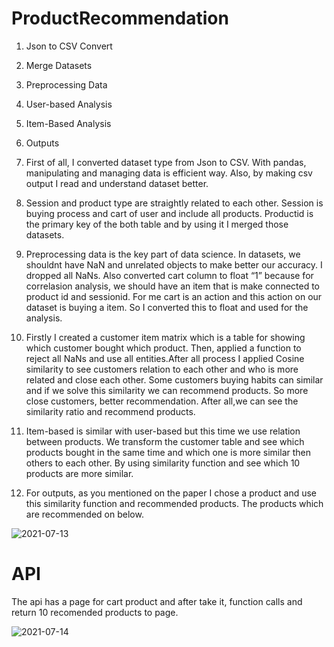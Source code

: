 # ProductRecommendation

1.	Json to CSV Convert
2.	Merge Datasets
3.	Preprocessing Data
4.	User-based Analysis
5.	Item-Based Analysis
6.	Outputs

1.	First of all, I converted dataset type from Json to CSV. With pandas, manipulating and managing data is efficient way. Also, by making csv output I read and understand dataset better.

2.	Session and product type are straightly related to each other. Session is buying process and cart of user and include all products. Productid is the primary key of the both table and by using it I merged those datasets.

3.	Preprocessing data is the key part of data science. In datasets, we shouldnt have NaN and unrelated objects to make better our accuracy. I dropped all NaNs. Also converted cart column to float “1” because for correlasion analysis, we should have an item that is make connected to product id and sessionid. For me cart is an action and this action on our dataset is buying a item. So I converted this to float and used for the analysis.

4.	 Firstly I created a customer item matrix which is a table for showing which customer bought which product. Then, applied a function to reject all NaNs and  use all entities.After all process I applied Cosine similarity to see customers relation to each other  and  who is more related and close each other. Some customers buying habits can similar and if we solve this similarity we can recommend products. So more close customers, better recommendation. After all,we can see the similarity ratio and recommend products.

5.	 Item-based is similar with user-based but this time we use relation between products. We transform the customer table and see which products bought in the same time and which one is more similar then others to each other. By using similarity function and see which 10 products are more similar.

6.	For outputs, as you mentioned on the paper I chose a product and use this similarity function and recommended products. The products which are recommended on below.

![2021-07-13](https://user-images.githubusercontent.com/32933218/125441741-900a1adf-9ffd-4bac-a640-7444e1a58dad.png)

# API 

The api has a page for cart product and after take it, function calls and return 10 recomended products to page.

![2021-07-14](https://user-images.githubusercontent.com/32933218/125624909-0d65a22d-b469-4a76-b7f5-c1ec0f172efb.png)

